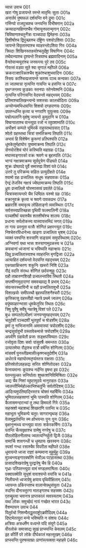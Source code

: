 व्यास उवाच	001  
खरा गोषु प्रजायन्ते रमन्ते मातृभिः सुताः	001a  
अनार्तवं पुष्पफलं दर्शयन्ति वने द्रुमाः	001c  
गर्भिण्यो राजपुत्र्यश्च जनयन्ति विभीषणान्	002a  
क्रव्यादान्पक्षिणश्चैव गोमायूनपरान्मृगान्	002c  
त्रिविषाणाश्चतुर्नेत्राः पञ्चपादा द्विमेहनाः	003a  
द्विशीर्षाश्च द्विपुच्छाश्च दंष्ट्रिणः पशवोऽशिवाः	003c  
जायन्ते विवृतास्याश्च व्याहरन्तोऽशिवा गिरः	004a  
त्रिपदाः शिखिनस्तार्क्ष्याश्चतुर्दंष्ट्रा विषाणिनः	004c  
तथैवान्याश्च दृश्यन्ते स्त्रियश्च ब्रह्मवादिनाम्	005a  
वैनतेयान्मयूरांश्च जनयन्त्यः पुरे तव	005c  
गोवत्सं वडवा सूते श्वा सृगालं महीपते	006a  
क्रकराञ्शारिकाश्चैव शुकांश्चाशुभवादिनः	006c  
स्त्रियः काश्चित्प्रजायन्ते चतस्रः पञ्च कन्यकाः	007a  
ता जातमात्रा नृत्यन्ति गायन्ति च हसन्ति च	007c  
पृथग्जनस्य कुडकाः स्तनपाः स्तेनवेश्मनि	008a  
नृत्यन्ति परिगायन्ति वेदयन्तो महद्भयम्	008c  
प्रतिमाश्चालिखन्त्यन्ये सशस्त्राः कालचोदिताः	009a  
अन्योन्यमभिधावन्ति शिशवो दण्डपाणयः	009c  
उपरुन्धन्ति कृत्वा च नगराणि युयुत्सवः	009e  
पद्मोत्पलानि वृक्षेषु जायन्ते कुमुदानि च	010a  
विष्वग्वाताश्च वान्त्युग्रा रजो न व्युपशाम्यति	010c  
अभीक्ष्णं कम्पते भूमिरर्कं राहुस्तथाग्रसत्	011a  
श्वेतो ग्रहस्तथा चित्रां समतिक्रम्य तिष्ठति	011c  
अभावं हि विशेषेण कुरूणां प्रतिपश्यति	012a  
धूमकेतुर्महाघोरः पुष्यमाक्रम्य तिष्ठति	012c  
सेनयोरशिवं घोरं करिष्यति महाग्रहः	013a  
मघास्वङ्गारको वक्रः श्रवणे च बृहस्पतिः	013c  
भाग्यं नक्षत्रमाक्रम्य सूर्यपुत्रेण पीड्यते	014a  
शुक्रः प्रोष्ठपदे पूर्वे समारुह्य विशां पते	014c  
उत्तरे तु परिक्रम्य सहितः प्रत्युदीक्षते	014e  
श्यामो ग्रहः प्रज्वलितः सधूमः सहपावकः	015a  
ऐन्द्रं तेजस्वि नक्षत्रं ज्येष्ठामाक्रम्य तिष्ठति	015c  
ध्रुवः प्रज्वलितो घोरमपसव्यं प्रवर्तते	016a  
चित्रास्वात्यन्तरे चैव धिष्ठितः परुषो ग्रहः	016c  
वक्रानुवक्रं कृत्वा च श्रवणे पावकप्रभः	017a  
ब्रह्मराशिं समावृत्य लोहिताङ्गो व्यवस्थितः	017c  
सर्वसस्यप्रतिच्छन्ना पृथिवी फलमालिनी	018a  
पञ्चशीर्षा यवाश्चैव शतशीर्षाश्च शालयः	018c  
प्रधानाः सर्वलोकस्य यास्वायत्तमिदं जगत्	019a  
ता गावः प्रस्नुता वत्सैः शोणितं प्रक्षरन्त्युत	019c  
निश्चेरुरपिधानेभ्यः खड्गाः प्रज्वलिता भृशम्	020a  
व्यक्तं पश्यन्ति शस्त्राणि सङ्ग्रामं समुपस्थितम्	020c  
अग्निवर्णा यथा भासः शस्त्राणामुदकस्य च	021a  
कवचानां ध्वजानां च भविष्यति महान्क्षयः	021c  
दिक्षु प्रज्वलितास्याश्च व्याहरन्ति मृगद्विजाः	022a  
अत्याहितं दर्शयन्तो वेदयन्ति महद्भयम्	022c  
एकपक्षाक्षिचरणः शकुनिः खचरो निशि	023a  
रौद्रं वदति संरब्धः शोणितं छर्दयन्मुहुः	023c  
ग्रहौ ताम्रारुणशिखौ प्रज्वलन्ताविव स्थितौ	024a  
सप्तर्षीणामुदाराणां समवच्छाद्य वै प्रभाम्	024c  
संवत्सरस्थायिनौ च ग्रहौ प्रज्वलितावुभौ	025a  
विशाखयोः समीपस्थौ बृहस्पतिशनैश्चरौ	025c  
कृत्तिकासु ग्रहस्तीव्रो नक्षत्रे प्रथमे ज्वलन्	026a  
वपूंष्यपहरन्भासा धूमकेतुरिव स्थितः	026c  
त्रिषु पूर्वेषु सर्वेषु नक्षत्रेषु विशां पते	027a  
बुधः सम्पततेऽभीक्ष्णं जनयन्सुमहद्भयम्	027c  
चतुर्दशीं पञ्चदशीं भूतपूर्वां च षोडशीम्	028a  
इमां तु नाभिजानामि अमावास्यां त्रयोदशीम्	028c  
चन्द्रसूर्यावुभौ ग्रस्तावेकमासे त्रयोदशीम्	029a  
अपर्वणि ग्रहावेतौ प्रजाः सङ्क्षपयिष्यतः	029c  
रजोवृता दिशः सर्वाः पांसुवर्षैः समन्ततः	030a  
उत्पातमेघा रौद्राश्च रात्रौ वर्षन्ति शोणितम्	030c  
मांसवर्षं पुनस्तीव्रमासीत्कृष्णचतुर्दशीम्	031a  
अर्धरात्रे महाघोरमतृप्यंस्तत्र राक्षसाः	031c  
प्रतिस्रोतोऽवहन्नद्यः सरितः शोणितोदकाः	032a  
फेनायमानाः कूपाश्च नर्दन्ति वृषभा इव	032c  
पतन्त्युल्काः सनिर्घाताः शुष्काशनिविमिश्रिताः	032e  
अद्य चैव निशां व्युष्टामुदये भानुराहतः	033a  
ज्वलन्तीभिर्महोल्काभिश्चतुर्भिः सर्वतोदिशम्	033c  
आदित्यमुपतिष्ठद्भिस्तत्र चोक्तं महर्षिभिः	034a  
भूमिपालसहस्राणां भूमिः पास्यति शोणितम्	034c  
कैलासमन्दराभ्यां तु तथा हिमवतो गिरेः	035a  
सहस्रशो महाशब्दं शिखराणि पतन्ति च	035c  
महाभूता भूमिकम्पे चतुरः सागरान्पृथक्	036a  
वेलामुद्वर्तयन्ति स्म क्षोभयन्तः पुनः पुनः	036c  
वृक्षानुन्मथ्य वान्त्युग्रा वाताः शर्करकर्षिणः	037a  
पतन्ति चैत्यवृक्षाश्च ग्रामेषु नगरेषु च	037c  
पीतलोहितनीलश्च ज्वलत्यग्निर्हुतो द्विजैः	038a  
वामार्चिः शावगन्धी च धूमप्रायः खरस्वनः	038c  
स्पर्शा गन्धा रसाश्चैव विपरीता महीपते	038e  
धूमायन्ते ध्वजा राज्ञां कम्पमाना मुहुर्मुहुः	039a  
मुञ्चन्त्यङ्गारवर्षाणि भेर्योऽथ पटहास्तथा	039c  
प्रासादशिखराग्रेषु पुरद्वारेषु चैव हि	040a  
गृध्राः परिपतन्त्युग्रा वामं मण्डलमाश्रिताः	040c  
पक्वापक्वेति सुभृशं वावाश्यन्ते वयांसि च	041a  
निलीयन्ते ध्वजाग्रेषु क्षयाय पृथिवीक्षिताम्	041c  
ध्यायन्तः प्रकिरन्तश्च वालान्वेपथुसंयुताः	042a  
रुदन्ति दीनास्तुरगा मातङ्गाश्च सहस्रशः	042c  
एतच्छ्रुत्वा भवानत्र प्राप्तकालं व्यवस्यताम्	043a  
यथा लोकः समुच्छेदं नायं गच्छेत भारत	043c  
वैशम्पायन उवाच	044  
पितुर्वचो निशम्यैतद्धृतराष्ट्रोऽब्रवीदिदम्	044a  
दिष्टमेतत्पुरा मन्ये भविष्यति न संशयः	044c  
क्षत्रियाः क्षत्रधर्मेण वध्यन्ते यदि संयुगे	045a  
वीरलोकं समासाद्य सुखं प्राप्स्यन्ति केवलम्	045c  
इह कीर्तिं परे लोके दीर्घकालं महत्सुखम्	046a  
प्राप्स्यन्ति पुरुषव्याघ्राः प्राणांस्त्यक्त्वा महाहवे	046c  
